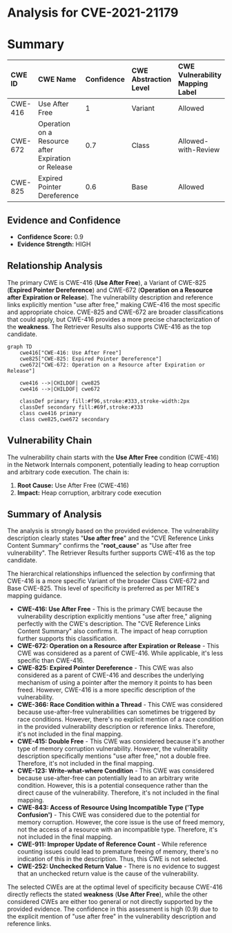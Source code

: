 # Analysis for CVE-2021-21179

# Summary
| CWE ID  | CWE Name                                                                                                 | Confidence | CWE Abstraction Level | CWE Vulnerability Mapping Label | CWE-Vulnerability Mapping Notes |
| :-------- | :--------------------------------------------------------------------------------------------------------- | :---------- | :---------------------- | :------------------------------ | :-------------------------------- |
| CWE-416 | Use After Free                                                                                             | 1          | Variant               | Allowed                         | Primary CWE                       |
| CWE-672 | Operation on a Resource after Expiration or Release                                                       | 0.7         | Class                 | Allowed-with-Review             | Secondary Candidate                 |
| CWE-825 | Expired Pointer Dereference                                                                                 | 0.6         | Base                  | Allowed                         | Secondary Candidate                 |

## Evidence and Confidence

*   **Confidence Score:** 0.9
*   **Evidence Strength:** HIGH

## Relationship Analysis
The primary CWE is CWE-416 (**Use After Free**), a Variant of CWE-825 (**Expired Pointer Dereference**) and CWE-672 (**Operation on a Resource after Expiration or Release**). The vulnerability description and reference links explicitly mention "use after free," making CWE-416 the most specific and appropriate choice. CWE-825 and CWE-672 are broader classifications that could apply, but CWE-416 provides a more precise characterization of the **weakness**. The Retriever Results also supports CWE-416 as the top candidate.

```mermaid
graph TD
    cwe416["CWE-416: Use After Free"]
    cwe825["CWE-825: Expired Pointer Dereference"]
    cwe672["CWE-672: Operation on a Resource after Expiration or Release"]
    
    cwe416 -->|CHILDOF| cwe825
    cwe416 -->|CHILDOF| cwe672

    classDef primary fill:#f96,stroke:#333,stroke-width:2px
    classDef secondary fill:#69f,stroke:#333
    class cwe416 primary
    class cwe825,cwe672 secondary
```

## Vulnerability Chain
The vulnerability chain starts with the **Use After Free** condition (CWE-416) in the Network Internals component, potentially leading to heap corruption and arbitrary code execution. The chain is:

1.  **Root Cause:** Use After Free (CWE-416)
2.  **Impact:** Heap corruption, arbitrary code execution

## Summary of Analysis
The analysis is strongly based on the provided evidence. The vulnerability description clearly states "**Use after free**" and the "CVE Reference Links Content Summary" confirms the "**root_cause**" as "Use after free vulnerability". The Retriever Results further supports CWE-416 as the top candidate.

The hierarchical relationships influenced the selection by confirming that CWE-416 is a more specific Variant of the broader Class CWE-672 and Base CWE-825. This level of specificity is preferred as per MITRE's mapping guidance.

*   **CWE-416: Use After Free** - This is the primary CWE because the vulnerability description explicitly mentions "use after free," aligning perfectly with the CWE's description. The "CVE Reference Links Content Summary" also confirms it. The impact of heap corruption further supports this classification.
*   **CWE-672: Operation on a Resource after Expiration or Release** - This CWE was considered as a parent of CWE-416. While applicable, it's less specific than CWE-416.
*   **CWE-825: Expired Pointer Dereference** - This CWE was also considered as a parent of CWE-416 and describes the underlying mechanism of using a pointer after the memory it points to has been freed. However, CWE-416 is a more specific description of the vulnerability.
*   **CWE-366: Race Condition within a Thread** - This CWE was considered because use-after-free vulnerabilities can sometimes be triggered by race conditions. However, there's no explicit mention of a race condition in the provided vulnerability description or reference links. Therefore, it's not included in the final mapping.
*   **CWE-415: Double Free** - This CWE was considered because it's another type of memory corruption vulnerability. However, the vulnerability description specifically mentions "use after free," not a double free. Therefore, it's not included in the final mapping.
*   **CWE-123: Write-what-where Condition** - This CWE was considered because use-after-free can potentially lead to an arbitrary write condition. However, this is a potential consequence rather than the direct cause of the vulnerability. Therefore, it's not included in the final mapping.
*   **CWE-843: Access of Resource Using Incompatible Type ('Type Confusion')** - This CWE was considered due to the potential for memory corruption. However, the core issue is the use of freed memory, not the access of a resource with an incompatible type. Therefore, it's not included in the final mapping.
*   **CWE-911: Improper Update of Reference Count** - While reference counting issues could lead to premature freeing of memory, there's no indication of this in the description. Thus, this CWE is not selected.
*   **CWE-252: Unchecked Return Value** - There is no evidence to suggest that an unchecked return value is the cause of the vulnerability.

The selected CWEs are at the optimal level of specificity because CWE-416 directly reflects the stated **weakness** (**Use After Free**), while the other considered CWEs are either too general or not directly supported by the provided evidence. The confidence in this assessment is high (0.9) due to the explicit mention of "use after free" in the vulnerability description and reference links.